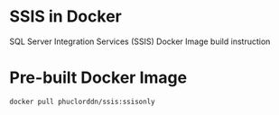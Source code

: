 # SSIS in Docker
SQL Server Integration Services (SSIS) Docker Image build instruction

# Pre-built Docker Image
`docker pull phuclorddn/ssis:ssisonly`
